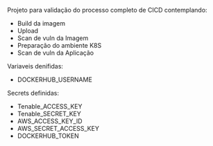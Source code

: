 Projeto para validação do processo completo de CICD contemplando:
 - Build da imagem
 - Upload
 - Scan de vuln da Imagem
 - Preparação do ambiente K8S
 - Scan de vuln da Aplicação

Variaveis denifidas:
 - DOCKERHUB_USERNAME

Secrets definidas:
 - Tenable_ACCESS_KEY
 - Tenable_SECRET_KEY
 - AWS_ACCESS_KEY_ID
 - AWS_SECRET_ACCESS_KEY
 - DOCKERHUB_TOKEN